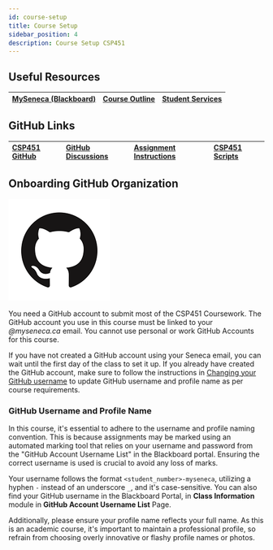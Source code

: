 ```yaml
---
id: course-setup
title: Course Setup
sidebar_position: 4
description: Course Setup CSP451
---
```


## Useful Resources

| [MySeneca (Blackboard)](https://my.senecacollege.ca/) | [Course Outline](https://apps.senecapolytechnic.ca/ssos/findOutline.do?termCode=08424&subjectCode=CSP451&schoolCode=ITAS) | [Student Services](https://www.senecapolytechnic.ca/about/policies/academics-and-student-services.html) |
| :--- | :--- | :--- |

## GitHub Links

| [CSP451 GitHub](https://github.com/CSP451) | [GitHub Discussions](https://github.com/orgs/CSP451/discussions) | [Assignment Instructions](https://github.com/CSP451/CSP451-ComputerSystemsProject) | [CSP451 Scripts](https://github.com/CSP451/CSP451-Scripts) |
| :--- | :--- | :--- | :--- |

## Onboarding GitHub Organization

![github-organization](../../static/img/about/github_icon.png)

You need a GitHub account to submit most of the CSP451 Coursework. The GitHub account you use in this course must be linked to your _@myseneca.ca_ email. You cannot use personal or work GitHub Accounts for this course.

If you have not created a GitHub account using your Seneca email, you can wait until the first day of the class to set it up. If you already have created the GitHub account, make sure to follow the instructions in [Changing your GitHub username](https://docs.github.com/en/account-and-profile/setting-up-and-managing-your-personal-account-on-github/managing-user-account-settings/changing-your-github-username) to update GitHub username and profile name as per course requirements.

### GitHub Username and Profile Name

In this course, it's essential to adhere to the username and profile naming convention. This is because assignments may be marked using an automated marking tool that relies on your username and password from the "GitHub Account Username List" in the Blackboard portal. Ensuring the correct username is used is crucial to avoid any loss of marks.

Your username follows the format `<student_number>-myseneca`, utilizing a hyphen `-` instead of an underscore `_`, and it's case-sensitive. You can also find your GitHub username in the Blackboard Portal, in **Class Information** module in **GitHub Account Username List** Page.

Additionally, please ensure your profile name reflects your full name. As this is an academic course, it's important to maintain a professional profile, so refrain from choosing overly innovative or flashy profile names or photos.

